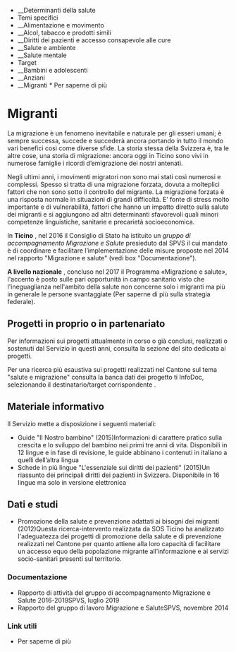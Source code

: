   * __Determinanti della salute
  * Temi specifici
  *  __Alimentazione e movimento
  *  __Alcol, tabacco e prodotti simili
  *  __Diritti dei pazienti e accesso consapevole alle cure
  *  __Salute e ambiente
  *  __Salute mentale
  * Target
  *  __Bambini e adolescenti
  *  __Anziani
  *  __Migranti
    * Per saperne di più

#  Migranti

La migrazione è un fenomeno inevitabile e naturale per gli esseri umani; è
sempre successa, succede e succederà ancora portando in tutto il mondo vari
benefici così come diverse sfide. La storia stessa della Svizzera è, tra le
altre cose, una storia di migrazione: ancora oggi in Ticino sono vivi in
numerose famiglie i ricordi d’emigrazione dei nostri antenati.

Negli ultimi anni, i movimenti migratori non sono mai stati così numerosi e
complessi. Spesso si tratta di una migrazione forzata, dovuta a molteplici
fattori che non sono sotto il controllo del migrante. La migrazione forzata è
una risposta normale in situazioni di grandi difficoltà. E’ fonte di stress
molto importante e di vulnerabilità, fattori che hanno un impatto diretto
sulla salute dei migranti e si aggiungono ad altri determinanti sfavorevoli
quali minori competenze linguistiche, sanitarie e precarietà socioeconomica.

In **Ticino** , nel 2016 il Consiglio di Stato ha istituito un _gruppo di
accompagnamento Migrazione e Salute_ presieduto dal SPVS il cui mandato è di
coordinare e facilitare l’implementazione delle misure proposte nel 2014 nel
rapporto "Migrazione e salute" (vedi box "Documentazione").

 **A livello nazionale** , concluso nel 2017 il Programma «Migrazione e
salute», l'accento è posto sulle pari opportunità in campo sanitario visto che
l'ineguaglianza nell'ambito della salute non concerne solo i migranti ma più
in generale le persone svantaggiate (Per saperne di più sulla strategia
federale).

##  Progetti in proprio o in partenariato

Per informazioni sui progetti attualmente in corso o già conclusi, realizzati
o sostenuti dal Servizio in questi anni, consulta la sezione del sito dedicata
ai progetti.

Per una ricerca più esaustiva sui progetti realizzati nel Cantone sul tema
"salute e migrazione" consulta la banca dati dei progetto ti InfoDoc,
selezionando il destinatario/target corrispondente .

##  Materiale informativo

Il Servizio mette a disposizione i seguenti materiali:

  * Guide "Il Nostro bambino" (2015)Informazioni di carattere pratico sulla crescita e lo sviluppo del bambino nei primi tre anni di vita. Disponibili in 12 lingue e in fase di revisione, le guide abbinano i contenuti in italiano a quelli dell’altra lingua
  * Schede in più lingue "L'essenziale sui diritti dei pazienti" (2015)Un riassunto dei principali diritti dei pazienti in Svizzera. Disponibile in 16 lingue ma solo in versione elettronica 

##  Dati e studi

  * Promozione della salute e prevenzione adattati ai bisogni dei migranti (2012)Questa ricerca-intervento realizzata da SOS Ticino ha analizzato l'adeguatezza dei progetti di promozione della salute e di prevenzione realizzati nel Cantone per quanto attiene alla loro capacità di facilitare un accesso equo della popolazione migrante all’informazione e ai servizi socio-sanitari presenti sul territorio.

###  Documentazione

  * Rapporto di attività del gruppo di accompagnamento Migrazione e Salute 2016-2019SPVS, luglio 2019
  * Rapporto del gruppo di lavoro Migrazione e SaluteSPVS, novembre 2014

###  Link utili

  * Per saperne di più

